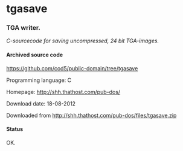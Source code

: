 # tgasave #

### TGA writer. ###

*C-sourcecode for saving uncompressed, 24 bit TGA-images.*

#### Archived source code ####
https://github.com/cod5/public-domain/tree/tgasave

Programming language: C

Homepage: http://shh.thathost.com/pub-dos/

Download date: 18-08-2012

Downloaded from http://shh.thathost.com/pub-dos/files/tgasave.zip

#### Status ####
OK.

